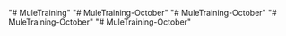 "# MuleTraining" 
"# MuleTraining-October" 
"# MuleTraining-October" 
"# MuleTraining-October" 
"# MuleTraining-October" 
